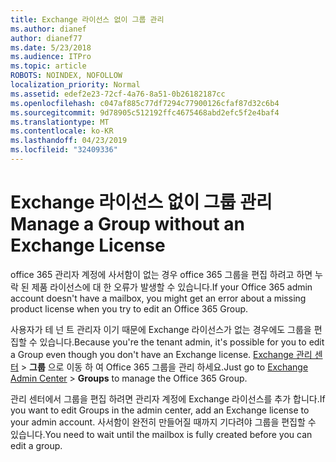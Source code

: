 ```yaml
---
title: Exchange 라이선스 없이 그룹 관리
ms.author: dianef
author: dianef77
ms.date: 5/23/2018
ms.audience: ITPro
ms.topic: article
ROBOTS: NOINDEX, NOFOLLOW
localization_priority: Normal
ms.assetid: edef2e23-72cf-4a76-8a51-0b26182187cc
ms.openlocfilehash: c047af885c77df7294c77900126cfaf87d32c6b4
ms.sourcegitcommit: 9d78905c512192ffc4675468abd2efc5f2e4baf4
ms.translationtype: MT
ms.contentlocale: ko-KR
ms.lasthandoff: 04/23/2019
ms.locfileid: "32409336"
---
```

# <a name="manage-a-group-without-an-exchange-license"></a><span data-ttu-id="98efc-102">Exchange 라이선스 없이 그룹 관리</span><span class="sxs-lookup"><span data-stu-id="98efc-102">Manage a Group without an Exchange License</span></span>

<span data-ttu-id="98efc-103">office 365 관리자 계정에 사서함이 없는 경우 office 365 그룹을 편집 하려고 하면 누락 된 제품 라이선스에 대 한 오류가 발생할 수 있습니다.</span><span class="sxs-lookup"><span data-stu-id="98efc-103">If your Office 365 admin account doesn't have a mailbox, you might get an error about a missing product license when you try to edit an Office 365 Group.</span></span>
  
<span data-ttu-id="98efc-104">사용자가 테 넌 트 관리자 이기 때문에 Exchange 라이선스가 없는 경우에도 그룹을 편집할 수 있습니다.</span><span class="sxs-lookup"><span data-stu-id="98efc-104">Because you're the tenant admin, it's possible for you to edit a Group even though you don't have an Exchange license.</span></span> <span data-ttu-id="98efc-105">[Exchange 관리 센터](https://outlook.office365.com/ecp.aspx) \> **그룹** 으로 이동 하 여 Office 365 그룹을 관리 하세요.</span><span class="sxs-lookup"><span data-stu-id="98efc-105">Just go to [Exchange Admin Center](https://outlook.office365.com/ecp.aspx) \> **Groups** to manage the Office 365 Group.</span></span> 
  
<span data-ttu-id="98efc-106">관리 센터에서 그룹을 편집 하려면 관리자 계정에 Exchange 라이선스를 추가 합니다.</span><span class="sxs-lookup"><span data-stu-id="98efc-106">If you want to edit Groups in the admin center, add an Exchange license to your admin account.</span></span> <span data-ttu-id="98efc-107">사서함이 완전히 만들어질 때까지 기다려야 그룹을 편집할 수 있습니다.</span><span class="sxs-lookup"><span data-stu-id="98efc-107">You need to wait until the mailbox is fully created before you can edit a group.</span></span>
  

